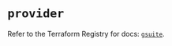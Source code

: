 # `provider`

Refer to the Terraform Registry for docs: [`gsuite`](https://registry.terraform.io/providers/deviavir/gsuite/0.1.62/docs).

